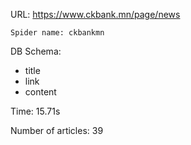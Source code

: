 URL: https://www.ckbank.mn/page/news

    Spider name: ckbankmn

DB Schema:
- title
- link
- content

Time: 15.71s

Number of articles: 39


